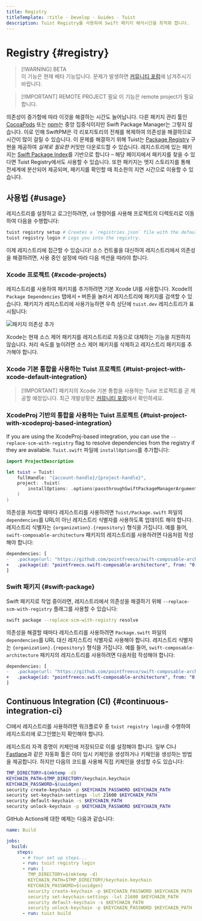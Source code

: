 ```yaml
---
title: Registry
titleTemplate: :title · Develop · Guides · Tuist
description: Tuist Registry를 사용하여 Swift 패키지 해석시간을 최적화 합니다.
---
```


# Registry {#registry}

> [!WARNING] BETA\
> 이 기능은 현재 베타 기능입니다. 문제가 발생하면 <a href="https://community.tuist.dev/c/troubleshooting-how-to/6" target="_blank">커뮤니티 포럼</a>에 남겨주시기 바랍니다.

> [!IMPORTANT] REMOTE PROJECT 필요
> 이 기능은 <LocalizedLink href="/server/introduction/accounts-and-projects">remote project</LocalizedLink>가 필요합니다.

의존성이 증가함에 따라 이것을 해결하는 시간도 늘어납니다. 다른 패키지 관리 툴인 [CocoaPods](https://cocoapods.org/) 또는 [npm](https://www.npmjs.com/)는 중앙 집중식이지만 Swift Package Manager는 그렇지 않습니다. 이로 인해 SwiftPM은 각 리포지토리의 전체를 복제하여 의존성을 해결하므로 시간이 많이 걸릴 수 있습니다. 이 문제를 해결하기 위해 Tuist는 [Package Registry](https://github.com/swiftlang/swift-package-manager/blob/main/Documentation/PackageRegistry/PackageRegistryUsage.md) 구현을 제공하여 _실제로 필요한_ 커밋만 다운로드할 수 있습니다. 레지스트리에 있는 패키지는 [Swift Package Index](https://swiftpackageindex.com/)를 기반으로 합니다 – 해당 페이지에서 패키지를 찾을 수 있다면 Tuist Registry에서도 사용할 수 있습니다. 또한 패키지는 엣지 스토리지를 통해 전세계에 분산되어 제공되며, 패키지를 확인할 때 최소한의 지연 시간으로 이용할 수 있습니다.

## 사용법 {#usage}

레지스트리를 설정하고 로그인하려면, `cd` 명령어를 사용해 프로젝트의 디렉토리로 이동하여 다음을 수행합니다:

```bash
tuist registry setup # Creates a `registries.json` file with the default registry configuration.
tuist registry login # Logs you into the registry.
```

이제 레지스트리에 접근할 수 있습니다! 소스 컨트롤을 대신하여 레지스트리에서 의존성을 해결하려면, 사용 중인 설정에 따라 다음 섹션을 따라야 합니다.

### Xcode 프로젝트 {#xcode-projects}

레지스트리를 사용하여 패키지를 추가하려면 기본 Xcode UI를 사용합니다. Xcode의 `Package Dependencies` 탭에서 `+` 버튼을 눌러서 레지스트리에 패키지를 검색할 수 있습니다. 패키지가 레지스트리에 사용가능하면 우측 상단에 `tuist.dev` 레지스트리가 표시됩니다:

![패키지 의존성 추가](/images/guides/develop/build/registry/registry-add-package.png)

Xcode는 현재 소스 제어 패키지를 레지스트리로 자동으로 대체하는 기능을 지원하지 않습니다. 처리 속도를 높이려면 소스 제어 패키지를 삭제하고 레지스트리 패키지를 추가해야 합니다.

### Xcode 기본 통합을 사용하는 Tuist 프로젝트 {#tuist-project-with-xcode-default-integration}

> [!IMPORTANT] 패키지의 Xcode 기본 통합을 사용하는 Tuist 프로젝트를 곧 제공할 예정입니다.
> 최근 개발상황은 [커뮤니티 포럼](https://community.tuist.dev/t/tuist-registry-initiative/262/2)에서 확인하세요.

### XcodeProj 기반의 통합을 사용하는 Tuist 프로젝트 {#tuist-project-with-xcodeproj-based-integration}

If you are using the <LocalizedLink href="/guides/develop/projects/dependencies#tuists-xcodeprojbased-integration">XcodeProj-based integration</LocalizedLink>, you can use the `--replace-scm-with-registry` flag to resolve dependencies from the registry if they are available. `Tuist.swift` 파일에 `installOptions`를 추가합니다:

```swift
import ProjectDescription

let tuist = Tuist(
    fullHandle: "{account-handle}/{project-handle}",
    project: .tuist(
        installOptions: .options(passthroughSwiftPackageManagerArguments: ["--replace-scm-with-registry"])
    )
)
```

의존성을 처리할 때마다 레지스트리를 사용하려면 `Tuist/Package.swift` 파일의 `dependencies`를 URL이 아닌 레지스트리 식별자를 사용하도록 업데이트 해야 합니다. 레지스트리 식별자는 `{organization}.{repository}` 형식을 가집니다. 예를 들어, `swift-composable-architecture` 패키지의 레지스트리를 사용하려면 다음처럼 작성해야 합니다:

```diff
dependencies: [
-   .package(url: "https://github.com/pointfreeco/swift-composable-architecture", from: "0.1.0")
+   .package(id: "pointfreeco.swift-composable-architecture", from: "0.1.0")
]
```

### Swift 패키지 {#swift-package}

Swift 패키지로 작업 중이라면, 레지스트리에서 의존성을 해결하기 위해 `--replace-scm-with-registry` 플래그를 사용할 수 있습니다:

```bash
swift package --replace-scm-with-registry resolve
```

의존성을 해결할 때마다 레지스트리를 사용하려면 `Package.swift` 파일의 `dependencies`를 URL 대신 레지스트리 식별자로 사용해야 합니다. 레지스트리 식별자는 `{organization}.{repository}` 형식을 가집니다. 예를 들어, `swift-composable-architecture` 패키지의 레지스트리를 사용하려면 다음처럼 작성해야 합니다:

```diff
dependencies: [
-   .package(url: "https://github.com/pointfreeco/swift-composable-architecture", from: "0.1.0")
+   .package(id: "pointfreeco.swift-composable-architecture", from: "0.1.0")
]
```

## Continuous Integration (CI) {#continuous-integration-ci}

CI에서 레지스트리를 사용하려면 워크플로우 중 `tuist registry login`을 수행하여 레지스트리에 로그인했는지 확인해야 합니다.

레지스트리 자격 증명이 키체인에 저장되므로 이를 설정해야 합니다. 일부 CI나 [Fastlane](https://fastlane.tools/)과 같은 자동화 툴은 이미 임시 키체인을 생성하거나 키체인을 생성하는 방법을 제공합니다. 하지만 다음의 코드를 사용해 직접 키체인을 생성할 수도 있습니다:

```bash
TMP_DIRECTORY=$(mktemp -d)
KEYCHAIN_PATH=$TMP_DIRECTORY/keychain.keychain
KEYCHAIN_PASSWORD=$(uuidgen)
security create-keychain -p $KEYCHAIN_PASSWORD $KEYCHAIN_PATH
security set-keychain-settings -lut 21600 $KEYCHAIN_PATH
security default-keychain -s $KEYCHAIN_PATH
security unlock-keychain -p $KEYCHAIN_PASSWORD $KEYCHAIN_PATH
```

GitHub Actions에 대한 예제는 다음과 같습니다:

```yaml
name: Build

jobs:
  build:
    steps:
      - # Your set up steps...
      - run: tuist registry login
      - run: |
        TMP_DIRECTORY=$(mktemp -d)
        KEYCHAIN_PATH=$TMP_DIRECTORY/keychain.keychain
        KEYCHAIN_PASSWORD=$(uuidgen)
        security create-keychain -p $KEYCHAIN_PASSWORD $KEYCHAIN_PATH
        security set-keychain-settings -lut 21600 $KEYCHAIN_PATH
        security default-keychain -s $KEYCHAIN_PATH
        security unlock-keychain -p $KEYCHAIN_PASSWORD $KEYCHAIN_PATH
      - run: tuist build
```
